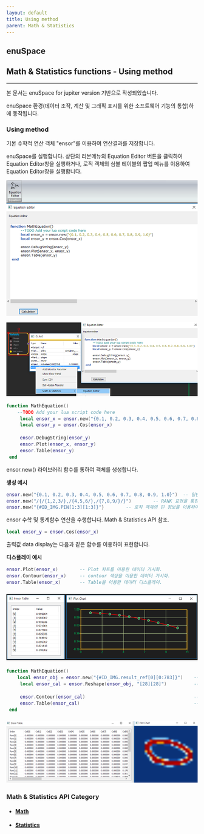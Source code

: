 ```yaml
---
layout: default
title: Using method
parent: Math & Statistics
---
```


## enuSpace

## Math & Statistics functions - Using method

---

본 문서는 enuSpace for jupiter version 기반으로 작성되었습니다.

enuSpace 환경\(데이터 조작, 계산 및 그래픽 표시를 위한 소프트웨어 기능의 통합\)하에 동작됩니다.

### Using method

기본 수학적 연산 객체 "ensor"를 이용하여 연산결과를 저장합니다.

enuSpace를 실행합니다. 상단의 리본메뉴의 Equation Editor 버튼을 클릭하여 Equation Editor창을 실행하거나, 로직 객체의 심볼 테이블의 팝업 메뉴를 이용하여 Equation Editor창을 실행합니다.

![](/assets/statistics/equationeditor.png)

![](/assets/statistics/equationeditor1.png)

```lua
function MathEquation()
    --TODO Add your lua script code here
     local ensor_x = ensor.new("{0.1, 0.2, 0.3, 0.4, 0.5, 0.6, 0.7, 0.8, 0.9, 1.0}")
     local ensor_y = ensor.Cos(ensor_x)

     ensor.DebugString(ensor_y)
     ensor.Plot(ensor_x, ensor_y)
     ensor.Table(ensor_y)
 end
```

ensor.new\(\) 라이브러리 함수를 통하여 객체를 생성합니다.

**생성 예시**

```lua
ensor.new("{0.1, 0.2, 0.3, 0.4, 0.5, 0.6, 0.7, 0.8, 0.9, 1.0}")  -- 일반 배열 생성
ensor.new("/{/{1,2,3/},/{4,5,6/},/{7,8,9/}/}")        -- RANK 표현을 통한 배열 생성
ensor.new("{#ID_IMG.PIN[1:3][1:3]}"}        -- 로직 객체의 핀 정보를 이용하여 ensor객체를 생성
```

ensor 수학 및 통계함수 연산을 수행합니다. Math & Statistics API 참조.

```lua
local ensor_y = ensor.Cos(ensor_x)
```

출력값 data display는 다음과 같은 함수를 이용하여 표현합니다.

**디스플레이 예시**

```lua
ensor.Plot(ensor_x)        -- Plot 차트를 이용한 데이터 가시화.
ensor.Contour(ensor_x)     -- contour 색상을 이용한 데이터 가시화.
ensor.Table(ensor_x)       -- Table을 이용한 데이터 디스플레이.
```

### ![](/assets/statistics/ensor_data_visualization.png)

```lua
function MathEquation()
    local ensor_obj = ensor.new("{#ID_IMG.result_ref[0][0:783]}")    -- 784개의 배열 정보를 가져옴 
     local ensor_cal = ensor.Reshape(ensor_obj, "[28][28]")          -- 784의 배열을 28by28 2차원 배열로 변경

     ensor.Contour(ensor_cal)                                        -- Contour를 이용한 데이터 가시화
     ensor.Table(ensor_cal)                                          -- 2차원 배열 정보 테이블로 현시
 end
```

### ![](/assets/statistics/contour_data_visualization.png)

### Math & Statistics API Category

* #### [Math](/statistics/math-api.html)
* #### [Statistics](/statistics/statistics-api.html)



